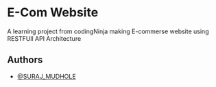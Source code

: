 # E-Com Website

A learning project from codingNinja making E-commerse website using RESTFUll API Architecture

## Authors

- [@SURAJ_MUDHOLE](https://github.com/SurajVMudhole)
